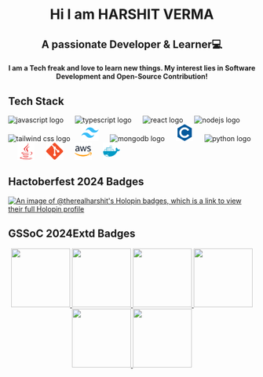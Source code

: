 <h1 align="center">Hi I am HARSHIT VERMA</h1>
<h2 align="center">A passionate Developer & Learner💻</h3>
<h4 align="center">I am a Tech freak and love to learn new things. My interest lies in Software Development and Open-Source Contribution! </h4>

## Tech Stack
<div align="left">
  <img src="https://cdn.jsdelivr.net/gh/devicons/devicon/icons/javascript/javascript-original.svg" width="35" alt="javascript logo"  />
  <img width="15" />
  <img src="https://cdn.jsdelivr.net/gh/devicons/devicon/icons/typescript/typescript-original.svg" width="35" alt="typescript logo"  />
  <img width="15" />
  <img src="https://cdn.jsdelivr.net/gh/devicons/devicon/icons/react/react-original.svg" width="35" alt="react logo"  />
  <img width="15" />
  <img src="https://cdn.jsdelivr.net/gh/devicons/devicon/icons/nodejs/nodejs-original.svg" width="35"alt="nodejs logo"  />
  <img width="15" />
  <img src="https://cdn.jsdelivr.net/gh/devicons/devicon/icons/express/express-original.svg" width="35" alt="tailwind css logo"  />
  <img width="15" />
  <img src="https://github.com/devicons/devicon/blob/v2.16.0/icons/tailwindcss/tailwindcss-original.svg" width="35" alt="react logo"  />
  <img width="15" />
  <img src="https://cdn.jsdelivr.net/gh/devicons/devicon/icons/mongodb/mongodb-original.svg" width="35" alt="mongodb logo"  />
  <img width="15" />
  <img src="https://github.com/devicons/devicon/blob/v2.16.0/icons/c/c-plain.svg" width="35" alt="c logo"  />
  <img width="15" />
  <img src="https://cdn.jsdelivr.net/gh/devicons/devicon/icons/python/python-original.svg" width="35" alt="python logo"  />
  <img width="15" />
  <img src="https://github.com/devicons/devicon/blob/v2.16.0/icons/java/java-plain.svg" width="35" alt="java logo"  />
  <img width="15" />
  <img src="https://github.com/devicons/devicon/blob/v2.16.0/icons/git/git-plain.svg" width="35" alt="git logo"  />
  <img width="15" />
  <img src="https://github.com/devicons/devicon/blob/v2.16.0/icons/amazonwebservices/amazonwebservices-original-wordmark.svg" width="35" alt="aws logo"  />
  <img width="15" />
  <img src="https://github.com/devicons/devicon/blob/v2.16.0/icons/docker/docker-plain.svg" width="35" alt="docker logo"  />
  <img width="15" />
</div>


## Hactoberfest 2024 Badges

[![An image of @therealharshit's Holopin badges, which is a link to view their full Holopin profile](https://holopin.me/therealharshit)](https://holopin.io/@therealharshit)

## GSSoC 2024Extd Badges
<div style='display:flex; align-items:centre; gap:"10px";' align='center'><a href="https://gssoc.girlscript.tech/leaderboard">
  <img src="https://raw.githubusercontent.com/GSSoC24/Postman-Challenge/main/docs/assets/1.png" width="120px" height="120px" />
  <img src="https://raw.githubusercontent.com/GSSoC24/Postman-Challenge/main/docs/assets/2.png" width="120px" height="120px" />
  <img src="https://raw.githubusercontent.com/GSSoC24/Postman-Challenge/main/docs/assets/3.png" width="120px" height="120px" />
  <img src="https://raw.githubusercontent.com/GSSoC24/Postman-Challenge/main/docs/assets/4.png" width="120px" height="120px" />
  <img src="https://raw.githubusercontent.com/GSSoC24/Postman-Challenge/main/docs/assets/5.png" width="120px" height="120px" />
  <img src="https://raw.githubusercontent.com/GSSoC24/Postman-Challenge/main/docs/assets/Postman%20White.png" width="120px" height="120px" /></a>
</div>

